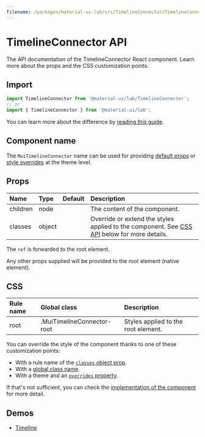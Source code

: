 ```yaml
---
filename: /packages/material-ui-lab/src/TimelineConnector/TimelineConnector.js
---
```


<!--- This documentation is automatically generated, do not try to edit it. -->

# TimelineConnector API

<p class="description">The API documentation of the TimelineConnector React component. Learn more about the props and the CSS customization points.</p>

## Import

```js
import TimelineConnector from '@material-ui/lab/TimelineConnector';
// or
import { TimelineConnector } from '@material-ui/lab';
```

You can learn more about the difference by [reading this guide](/guides/minimizing-bundle-size/).



## Component name

The `MuiTimelineConnector` name can be used for providing [default props](/customization/globals/#default-props) or [style overrides](/customization/globals/#css) at the theme level.

## Props

| Name | Type | Default | Description |
|:-----|:-----|:--------|:------------|
| <span class="prop-name">children</span> | <span class="prop-type">node</span> |  | The content of the component. |
| <span class="prop-name">classes</span> | <span class="prop-type">object</span> |  | Override or extend the styles applied to the component. See [CSS API](#css) below for more details. |

The `ref` is forwarded to the root element.

Any other props supplied will be provided to the root element (native element).

## CSS

| Rule name | Global class | Description |
|:-----|:-------------|:------------|
| <span class="prop-name">root</span> | <span class="prop-name">.MuiTimelineConnector-root</span> | Styles applied to the root element.

You can override the style of the component thanks to one of these customization points:

- With a rule name of the [`classes` object prop](/customization/components/#overriding-styles-with-classes).
- With a [global class name](/customization/components/#overriding-styles-with-global-class-names).
- With a theme and an [`overrides` property](/customization/globals/#css).

If that's not sufficient, you can check the [implementation of the component](https://github.com/quizlet/material-ui/blob/master/packages/material-ui-lab/src/TimelineConnector/TimelineConnector.js) for more detail.

## Demos

- [Timeline](/components/timeline/)

